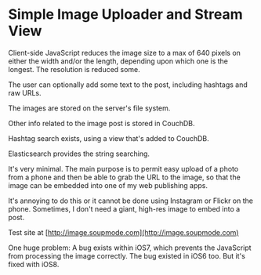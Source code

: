 
# Simple Image Uploader and Stream View


Client-side JavaScript reduces the image size to a max of 640 pixels on either the width and/or the length, depending upon which one is the longest. The resolution is reduced some.

The user can optionally add some text to the post, including hashtags and raw URLs.

The images are stored on the server's file system.

Other info related to the image post is stored in CouchDB.

Hashtag search exists, using a view that's added to CouchDB.

Elasticsearch provides the string searching.

It's very minimal. The main purpose is to permit easy upload of a photo from a phone and then be able to grab the URL to the image, so that the image can be embedded into one of my web publishing apps.

It's annoying to do this or it cannot be done using Instagram or Flickr on the phone. Sometimes, I don't need a giant, high-res image to embed into a post.

Test site at [http://image.soupmode.com](http://image.soupmode.com)

One huge problem: A bug exists within iOS7, which prevents the JavaScript from processing the image correctly. The bug existed in iOS6 too. But it's fixed with iOS8.



